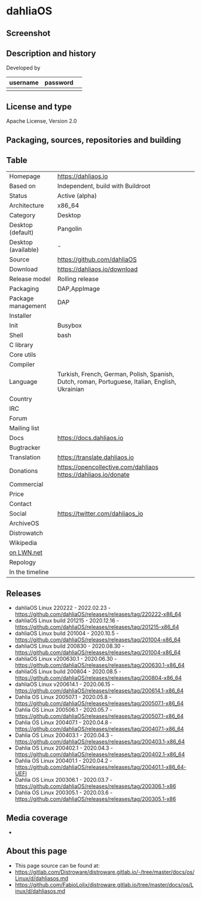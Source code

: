 # dahliaOS

## Screenshot


## Description and history



Developed by

| username | password |  |
|----------|----------|--|
|  |  |  |


## License and type

Apache License, Version 2.0

## Packaging, sources, repositories and building




## Table

|                       |  |
|-----------------------|--|
| Homepage              | <https://dahliaos.io> |
| Based on              | Independent, build with Buildroot |
| Status                | Active (alpha) |
| Architecture          | x86_64 |
| Category              | Desktop |
| Desktop (default)     | Pangolin |
| Desktop (available)   | - |
| Source                | <https://github.com/dahliaOS> |
| Download              | <https://dahliaos.io/download> |
| Release model         | Rolling release |
| Packaging             | DAP,AppImage |
| Package management    | DAP |
| Installer             |  |
| Init                  | Busybox |
| Shell                 | bash |
| C library             |  |
| Core utils            |  |
| Compiler              |  |
| Language              | Turkish, French, German, Polish, Spanish, Dutch, roman, Portuguese, Italian, English, Ukrainian |
| Country               |  |
| IRC                   |  |
| Forum                 |  |
| Mailing list          |  |
| Docs                  | <https://docs.dahliaos.io> |
| Bugtracker            |  |
| Translation           | <https://translate.dahliaos.io> |
| Donations             | <https://opencollective.com/dahliaos> <br> <https://dahliaos.io/donate> |
| Commercial            |  |
| Price                 |  |
| Contact               |  |
| Social                | <https://twitter.com/dahliaos_io> |
| ArchiveOS             |  |
| Distrowatch           |  |
| Wikipedia             |  |
| [on LWN.net](https://lwn.net/Distributions/) |  |
| Repology              |  |
| In the timeline       |  |


## Releases

* dahliaOS Linux 220222 - 2022.02.23 - <https://github.com/dahliaOS/releases/releases/tag/220222-x86_64>
* dahliaOS Linux build 201215 - 2020.12.16 - <https://github.com/dahliaOS/releases/releases/tag/201215-x86_64>
* dahliaOS Linux build 201004 - 2020.10.5 - <https://github.com/dahliaOS/releases/releases/tag/201004-x86_64>
* dahliaOS Linux build 200830 - 2020.08.30 - <https://github.com/dahliaOS/releases/releases/tag/201004-x86_64>
* dahliaOS Linux v200630.1 - 2020.06.30 - <https://github.com/dahliaOS/releases/releases/tag/200630.1-x86_64>
* dahliaOS Linux build 200804 - 2020.08.5 - <https://github.com/dahliaOS/releases/releases/tag/200804-x86_64>
* dahliaOS Linux v200614.1 - 2020.06.15 - <https://github.com/dahliaOS/releases/releases/tag/200614.1-x86_64>
* Dahlia OS Linux 200507.1 - 2020.05.8 - <https://github.com/dahliaOS/releases/releases/tag/200507.1-x86_64>
* Dahlia OS Linux 200506.1 - 2020.05.7 - <https://github.com/dahliaOS/releases/releases/tag/200507.1-x86_64>
* Dahlia OS Linux 200407.1 - 2020.04.8 - <https://github.com/dahliaOS/releases/releases/tag/200407.1-x86_64>
* Dahlia OS Linux 200403.1 - 2020.04.3 - <https://github.com/dahliaOS/releases/releases/tag/200403.1-x86_64>
* Dahlia OS Linux 200402.1 - 2020.04.3 - <https://github.com/dahliaOS/releases/releases/tag/200402.1-x86_64>
* Dahlia OS Linux 200401.1 - 2020.04.2 - <https://github.com/dahliaOS/releases/releases/tag/200401.1-x86_64-UEFI>
* Dahlia OS Linux 200306.1 - 2020.03.7 - <https://github.com/dahliaOS/releases/releases/tag/200306.1-x86>
* Dahlia OS Linux 200305.1 - 2020.03.6 - <https://github.com/dahliaOS/releases/releases/tag/200305.1-x86>

## Media coverage

* 


## About this page

* This page source can be found at:
* <https://gitlab.com/Distroware/distroware.gitlab.io/-/tree/master/docs/os/Linux/d/dahliasos.md>
* <https://github.com/FabioLolix/distroware.gitlab.io/tree/master/docs/os/Linux/d/dahliasos.md>
